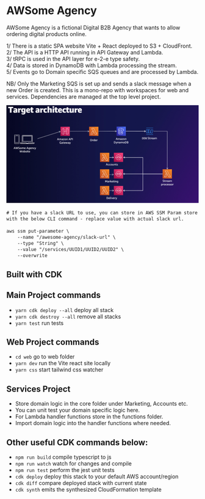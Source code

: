# AWSome Agency

AWSome Agency is a fictional Digital B2B Agency that wants to allow ordering digital products online.

1/ There is a static SPA website Vite + React deployed to S3 + CloudFront.  
2/ The API is a HTTP API running in API Gateway and Lambda.  
3/ tRPC is used in the API layer for e-2-e type safety.  
4/ Data is stored in DynamoDB with Lambda processing the stream.  
5/ Events go to Domain specific SQS queues and are processed by Lambda.

NB/ Only the Marketing SQS is set up and sends a slack message when a new Order is created. This is a mono-repo with workspaces for web and services. Dependencies are managed at the top level project.

![target architecture](./architecture.png)

```
# If you have a slack URL to use, you can store in AWS SSM Param store with the below CLI command - replace value with actual slack url.

aws ssm put-parameter \
    --name "/awesome-agency/slack-url" \
    --type "String" \
    --value "/services/UUID1/UUID2/UUID2" \
    --overwrite
```

## Built with CDK

## Main Project commands

- `yarn cdk deploy --all` deploy all stack
- `yarn cdk destroy --all` remove all stacks
- `yarn test` run tests

## Web Project commands

- `cd web` go to web folder
- `yarn dev` run the Vite react site locally
- `yarn css` start tailwind css watcher

## Services Project

- Store domain logic in the core folder under Marketing, Accounts etc.
- You can unit test your domain specific logic here.
- For Lambda handler functions store in the functions folder.
- Import domain logic into the handler functions where needed.

## Other useful CDK commands below:

- `npm run build` compile typescript to js
- `npm run watch` watch for changes and compile
- `npm run test` perform the jest unit tests
- `cdk deploy` deploy this stack to your default AWS account/region
- `cdk diff` compare deployed stack with current state
- `cdk synth` emits the synthesized CloudFormation template
